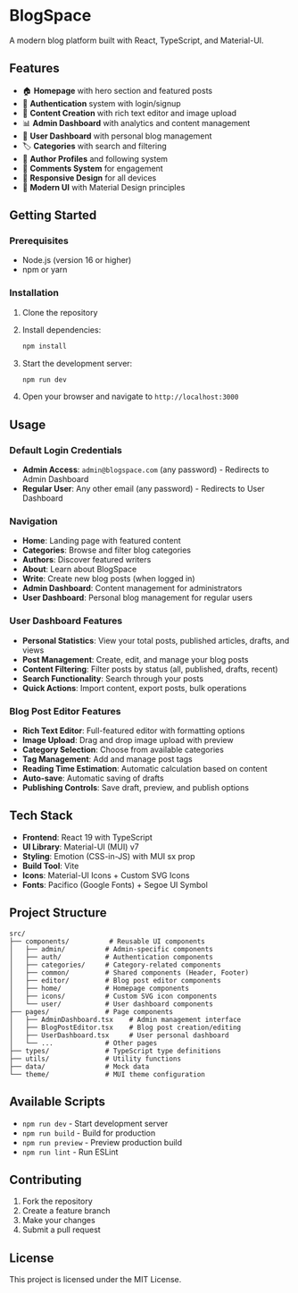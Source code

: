 # BlogSpace

A modern blog platform built with React, TypeScript, and Material-UI.

## Features

- 🏠 **Homepage** with hero section and featured posts
- 🔐 **Authentication** system with login/signup
- 📝 **Content Creation** with rich text editor and image upload
- 📊 **Admin Dashboard** with analytics and content management
- 👤 **User Dashboard** with personal blog management
- 🏷️ **Categories** with search and filtering
- 👥 **Author Profiles** and following system
- 💬 **Comments System** for engagement
- 📱 **Responsive Design** for all devices
- 🎨 **Modern UI** with Material Design principles

## Getting Started

### Prerequisites

- Node.js (version 16 or higher)
- npm or yarn

### Installation

1. Clone the repository
2. Install dependencies:
   ```bash
   npm install
   ```

3. Start the development server:
   ```bash
   npm run dev
   ```

4. Open your browser and navigate to `http://localhost:3000`

## Usage

### Default Login Credentials

- **Admin Access**: `admin@blogspace.com` (any password) - Redirects to Admin Dashboard
- **Regular User**: Any other email (any password) - Redirects to User Dashboard

### Navigation

- **Home**: Landing page with featured content
- **Categories**: Browse and filter blog categories
- **Authors**: Discover featured writers
- **About**: Learn about BlogSpace
- **Write**: Create new blog posts (when logged in)
- **Admin Dashboard**: Content management for administrators
- **User Dashboard**: Personal blog management for regular users

### User Dashboard Features

- **Personal Statistics**: View your total posts, published articles, drafts, and views
- **Post Management**: Create, edit, and manage your blog posts
- **Content Filtering**: Filter posts by status (all, published, drafts, recent)
- **Search Functionality**: Search through your posts
- **Quick Actions**: Import content, export posts, bulk operations

### Blog Post Editor Features

- **Rich Text Editor**: Full-featured editor with formatting options
- **Image Upload**: Drag and drop image upload with preview
- **Category Selection**: Choose from available categories
- **Tag Management**: Add and manage post tags
- **Reading Time Estimation**: Automatic calculation based on content
- **Auto-save**: Automatic saving of drafts
- **Publishing Controls**: Save draft, preview, and publish options

## Tech Stack

- **Frontend**: React 19 with TypeScript
- **UI Library**: Material-UI (MUI) v7
- **Styling**: Emotion (CSS-in-JS) with MUI sx prop
- **Build Tool**: Vite
- **Icons**: Material-UI Icons + Custom SVG Icons
- **Fonts**: Pacifico (Google Fonts) + Segoe UI Symbol

## Project Structure

```
src/
├── components/          # Reusable UI components
│   ├── admin/          # Admin-specific components
│   ├── auth/           # Authentication components
│   ├── categories/     # Category-related components
│   ├── common/         # Shared components (Header, Footer)
│   ├── editor/         # Blog post editor components
│   ├── home/           # Homepage components
│   ├── icons/          # Custom SVG icon components
│   └── user/           # User dashboard components
├── pages/              # Page components
│   ├── AdminDashboard.tsx    # Admin management interface
│   ├── BlogPostEditor.tsx    # Blog post creation/editing
│   ├── UserDashboard.tsx     # User personal dashboard
│   └── ...             # Other pages
├── types/              # TypeScript type definitions
├── utils/              # Utility functions
├── data/               # Mock data
└── theme/              # MUI theme configuration
```

## Available Scripts

- `npm run dev` - Start development server
- `npm run build` - Build for production
- `npm run preview` - Preview production build
- `npm run lint` - Run ESLint

## Contributing

1. Fork the repository
2. Create a feature branch
3. Make your changes
4. Submit a pull request

## License

This project is licensed under the MIT License.